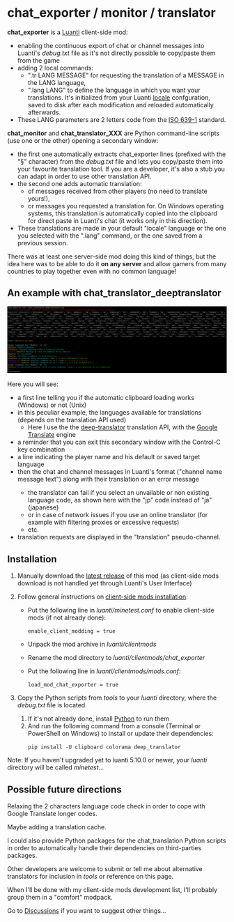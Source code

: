 # chat_exporter / monitor / translator
**chat_exporter** is a [Luanti](https://www.luanti.org/) client-side mod:
* enabling the continuous export of chat or channel messages into Luanti's *debug.txt* file as it's not directly possible to copy/paste them from the game
* adding 2 local commands:
  * ".tr LANG MESSAGE" for requesting the translation of a MESSAGE in the LANG language,
  * ".lang LANG" to define the language in which you want your translations. It's initialized from your Luanti [locale](https://en.wikipedia.org/wiki/Locale_(computer_software)) confguration, saved to disk after each modification and reloaded automatically afterwards.
* These LANG parameters are 2 letters code from the [ISO 639-1](https://en.wikipedia.org/wiki/List_of_ISO_639_language_codes) standard.

**chat_monitor** and **chat_translator_XXX** are Python command-line scripts (use one or the other) opening a secondary window:
  * the first one automatically extracts chat_exporter lines (prefixed with the "§" character) from the *debug.txt* file and lets you copy/paste them into your favourite translation tool. If you are a developer, it's also a stub you can adapt in order to use other translation API.
  * the second one adds automatic translation:
    * of messages received from other players (no need to translate yours!),
    * or messages you requested a translation for. On Windows operating systems, this translation is automatically copied into the clipboard for direct paste in Luanti's chat (it works only in this direction).
  * These translations are made in your default "locale" language or the one you selected with the ".lang" command, or the one saved from a previous session.

There was at least one server-side mod doing this kind of things, but the idea here was to be able to do it **on any server** and allow gamers from many countries to play together even with no common language!

## An example with chat_translator_deeptranslator
![An example with chat_translator_deeptranslator](https://github.com/HubTou/chat_exporter/blob/main/screenshots/example.png)

Here you will see:
* a first line telling you if the automatic clipboard loading works (Windows) or not (Unix)
* in this peculiar example, the languages available for translations (depends on the translation API used)
  * Here I use the the [deep-translator](https://github.com/nidhaloff/deep-translator) translation API, with the [Google Translate](https://github.com/nidhaloff/deep-translator) engine
* a reminder that you can exit this secondary window with the Control-C key combination
* a line indicating the player name and his default or saved target language
* then the chat and channel messages in Luanti's format ("channel name <sender> message text") along with their translation or an error message
  * the translator can fail if you select an unvailable or non existing language code, as shown here with the "jp" code instead of "ja" (japanese)
  * or in case of network issues if you use an online translator (for example with filtering proxies or excessive requests)
  * etc.
* translation requests are displayed in the "translation" pseudo-channel.

## Installation
1. Manually download the [latest release](https://github.com/HubTou/chat_exporter/releases) of this mod (as client-side mods download is not handled yet through Luanti's User Interface)
2. Follow general instructions on [client-side mods installation](https://wiki.minetest.net/Installing_Client-Side_Mods):

   * Put the following line in *luanti/minetest.conf* to enable client-side mods (if not already done):
      ```
      enable_client_modding = true
      ```
      
   * Unpack the mod archive in *luanti/clientmods*
   * Rename the mod directory to *luanti/clientmods/chat_exporter*
   * Put the following line in *luanti/clientmods/mods.conf*:
      ```
      load_mod_chat_exporter = true
      ```
3. Copy the Python scripts from *tools* to your *luanti* directory, where the *debug.txt* file is located.
   1. If it's not already done, install [Python](https://www.python.org/downloads/) to run them
   2. And run the following command from a console (Terminal or PowerShell on Windows) to install or update their dependencies:
      ```Shell
      pip install -U clipboard colorama deep_translator
      ```

Note: If you haven't upgraded yet to luanti 5.10.0 or newer, your *luanti* directory will be called *minetest*...

## Possible future directions
Relaxing the 2 characters language code check in order to cope with Google Translate longer codes.

Maybe adding a translation cache.

I could also provide Python packages for the chat_translation Python scripts in order to automatically handle their dependencies on third-parties packages.

Other developers are welcome to submit or tell me about alternative translators for inclusion in *tools* or reference on this page.

When I'll be done with my client-side mods development list, I'll probably group them in a "comfort" modpack.

Go to [Discussions](https://github.com/HubTou/chat_exporter/discussions) if you want to suggest other things...
